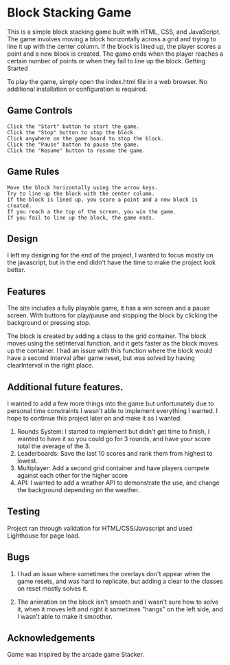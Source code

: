 # Block Stacking Game

This is a simple block stacking game built with HTML, CSS, and JavaScript. The game involves moving a block horizontally across a grid and trying to line it up with the center column. If the block is lined up, the player scores a point and a new block is created. The game ends when the player reaches a certain number of points or when they fail to line up the block.
Getting Started

To play the game, simply open the index.html file in a web browser. No additional installation or configuration is required.

## Game Controls

    Click the "Start" button to start the game.
    Click the "Stop" button to stop the block.
    Click anywhere on the game board to stop the block.
    Click the "Pause" button to pause the game.
    Click the "Resume" button to resume the game.

## Game Rules

    Move the block horizontally using the arrow keys.
    Try to line up the block with the center column.
    If the block is lined up, you score a point and a new block is created.
    If you reach a the top of the screen, you win the game.
    If you fail to line up the block, the game ends.

## Design 
I left my designing for the end of the project, I wanted to focus mostly on the javascript, but in the end didn't have the time to make the project look better.

## Features 
The site includes a fully playable game, it has a win screen and a pause screen. With buttons for play/pause and stopping the block by clicking the background or pressing stop.

The block is created by adding a class to the grid container. The block moves using the setInterval function, and it gets faster as the block moves up the container. I had an issue with this function where the block would have a second interval after game reset, but was solved by having clearInterval in the right place.

## Additional future features.
I wanted to add a few more things into the game but unfortunately due to personal time constraints I wasn't able to implement everything I wanted. I hope to continue this project later on and make it as I wanted.

1. Rounds System: I started to implement but didn't get time to finish, I wanted to have it so you could go for 3 rounds, and have your score total the average of the 3.
1. Leaderboards: Save the last 10 scores and rank them from highest to lowest.
1. Multiplayer: Add a second grid container and have players compete against each other for the higher score
1. API: I wanted to add a weather API to demonstrate the use, and change the background depending on the weather.

## Testing 
Project ran through validation for HTML/CSS/Javascript and used Lighthouse for page load.

## Bugs
1. I had an issue where sometimes the overlays don't appear when the game resets, and was hard to replicate, but adding a clear to the classes on reset mostly solves it.

1. The animation on the block isn't smooth and I wasn't sure how to solve it, when it moves left and right it sometimes "hangs" on the left side, and I wasn't able to make it smoother.

## Acknowledgements
Game was inspired by the arcade game Stacker.

